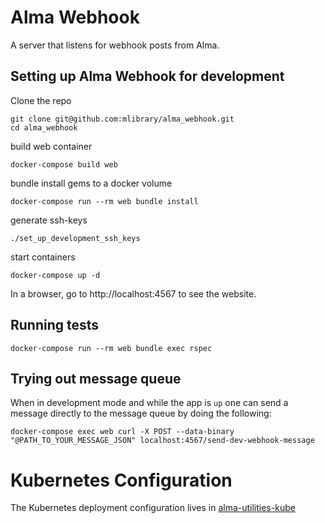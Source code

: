 # Alma Webhook

A server that listens for webhook posts from Alma.

## Setting up Alma Webhook for development

Clone the repo

```
git clone git@github.com:mlibrary/alma_webhook.git
cd alma_webhook
```

build web container
```
docker-compose build web
```

bundle install gems to a docker volume
```
docker-compose run --rm web bundle install
```
generate ssh-keys
```
./set_up_development_ssh_keys
```

start containers
```
docker-compose up -d
```

In a browser, go to http://localhost:4567 to see the website.

## Running tests
```
docker-compose run --rm web bundle exec rspec
```

## Trying out message queue
When in development mode and while the app is `up` one can send a message directly to the message queue by doing the following:
```
docker-compose exec web curl -X POST --data-binary "@PATH_TO_YOUR_MESSAGE_JSON" localhost:4567/send-dev-webhook-message
```

# Kubernetes Configuration
The Kubernetes deployment configuration lives in [alma-utilities-kube](https://github.com/mlibrary/alma-utilities-kube)
